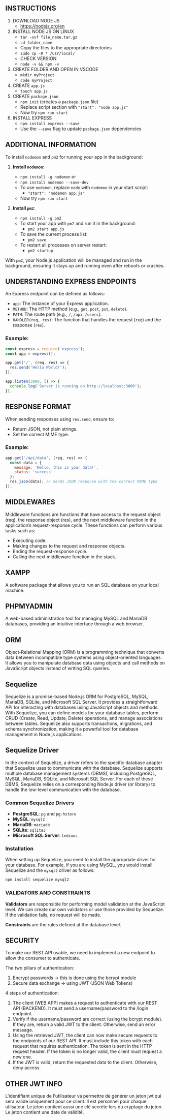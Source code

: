 ## INSTRUCTIONS

1. DOWNLOAD NODE JS
    - https://nodejs.org/en
2. INSTALL NODE JS ON LINUX 
    - `tar -xvf file_name.tar.gz`
    - `cd folder_name`
    - Copy the files to the appropriate directories
    - `sudo cp -R * /usr/local/`
    - CHECK VERSION 
    - `node -v && npm -v`
3. CREATE FOLDER AND OPEN IN VSCODE 
    - `mkdir myProject` 
    - `code myProject`
4. CREATE `app.js`
    - `touch app.js`
5. CREATE `package.json`
    - `npm init` (creates a `package.json` file)
    - Replace script section with `"start": "node app.js"`
    - Now try `npm run start`
6. INSTALL EXPRESS  
    - `npm install express --save`
    - Use the `--save` flag to update `package.json` dependencies


## ADDITIONAL INFORMATION

To install `nodemon` and `pm2` for running your app in the background:

1. **Install `nodemon`**:
    - `npm install -g nodemon` or 
    - `npm install nodemon --save-dev`
    - To use `nodemon`, replace `node` with `nodemon` in your start script:
      - `"start": "nodemon app.js"`
    - Now try `npm run start`

2. **Install `pm2`**:
    - `npm install -g pm2`
    - To start your app with `pm2` and run it in the background:
      - `pm2 start app.js`
    - To save the current process list:
      - `pm2 save`
    - To restart all processes on server restart:
      - `pm2 startup`

With `pm2`, your Node.js application will be managed and run in the background, ensuring it stays up and running even after reboots or crashes.

## UNDERSTANDING EXPRESS ENDPOINTS

An Express endpoint can be defined as follows:

- `app`: The instance of your Express application.
- `METHOD`: The HTTP method (e.g., `get`, `post`, `put`, `delete`).
- `PATH`: The route path (e.g., `/`, `/api`, `/users`).
- `HANDLER(req, res)`: The function that handles the request (`req`) and the response (`res`).

### Example:

```javascript
const express = require('express');
const app = express();

app.get('/', (req, res) => {
  res.send('Hello World!');
});

app.listen(3000, () => {
  console.log('Server is running on http://localhost:3000');
});
```


## RESPONSE FORMAT

When sending responses using `res.send`, ensure to:
- Return JSON, not plain strings.
- Set the correct MIME type.

### Example:

```javascript
app.get('/api/data', (req, res) => {
  const data = {
    message: 'Hello, this is your data!',
    status: 'success'
  };
  res.json(data); // Sends JSON response with the correct MIME type
});
```

## MIDDLEWARES

Middleware functions are functions that have access to the request object (req), the response object (res), and the next middleware function in the application’s request-response cycle. These functions can perform various tasks such as:

- Executing code.
- Making changes to the request and response objects.
- Ending the request-response cycle.
- Calling the next middleware function in the stack.

## XAMPP

A software package that allows you to run an SQL database on your local machine.

## PHPMYADMIN

A web-based administration tool for managing MySQL and MariaDB databases, providing an intuitive interface through a web browser.

## ORM

Object-Relational Mapping (ORM) is a programming technique that converts data between incompatible type systems using object-oriented languages. It allows you to manipulate database data using objects and call methods on JavaScript objects instead of writing SQL queries.


## Sequelize

Sequelize is a promise-based Node.js ORM for PostgreSQL, MySQL, MariaDB, SQLite, and Microsoft SQL Server. It provides a straightforward API for interacting with databases using JavaScript objects and methods. With Sequelize, you can define models for your database tables, perform CRUD (Create, Read, Update, Delete) operations, and manage associations between tables. Sequelize also supports transactions, migrations, and schema synchronization, making it a powerful tool for database management in Node.js applications.

## Sequelize Driver

In the context of Sequelize, a driver refers to the specific database adapter that Sequelize uses to communicate with the database. Sequelize supports multiple database management systems (DBMS), including PostgreSQL, MySQL, MariaDB, SQLite, and Microsoft SQL Server. For each of these DBMS, Sequelize relies on a corresponding Node.js driver (or library) to handle the low-level communication with the database.

### Common Sequelize Drivers

- **PostgreSQL**: `pg` and `pg-hstore`
- **MySQL**: `mysql2`
- **MariaDB**: `mariadb`
- **SQLite**: `sqlite3`
- **Microsoft SQL Server**: `tedious`

### Installation

When setting up Sequelize, you need to install the appropriate driver for your database. For example, if you are using MySQL, you would install Sequelize and the `mysql2` driver as follows:

```bash
npm install sequelize mysql2
```

### VALIDATORS AND CONSTRAINTS

**Validators** are responsible for performing model validation at the JavaScript level. We can create our own validators or use those provided by Sequelize. If the validation fails, no request will be made.

**Constraints** are the rules defined at the database level.

## SECURITY

To make our REST API usable, we need to implement a new endpoint to allow the consumer to authenticate.

The two pillars of authentication:
1. Encrypt passwords -> this is done using the bcrypt module
2. Secure data exchange -> using JWT (JSON Web Tokens)

4 steps of authentication:
1. The client (WEB APP) makes a request to authenticate with our REST API (BACKEND). It must send a username/password to the /login endpoint.
2. Verify if the username/password are correct (using the bcrypt module). If they are, return a valid JWT to the client. Otherwise, send an error message.
3. Using the retrieved JWT, the client can now make secure requests to the endpoints of our REST API. It must include this token with each request that requires authentication. The token is sent in the HTTP request header. If the token is no longer valid, the client must request a new one.
4. If the JWT is valid, return the requested data to the client. Otherwise, deny access.

## OTHER JWT INFO

L'identifiant unique de l'utilisateur va permettre de générer un jeton jwt qui sera valide uniquement pour ce client. Il est personnel pour chaque utilsateur.
Le jeton contient aussi une clé secrète lors du cryptage du jeton.
Le jeton contient une date de validité. 
